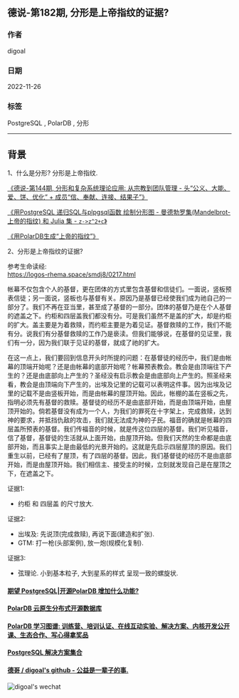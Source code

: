 ## 德说-第182期, 分形是上帝指纹的证据?      
                                        
### 作者                                        
digoal                                        
                                        
### 日期                                        
2022-11-26                                     
                                        
### 标签                                        
PostgreSQL , PolarDB , 分形                    
                                        
----                                        
                                        
## 背景       
1、什么是分形? 分形是上帝指纹.  
  
[《德说-第144期, 分形和复杂系统理论应用: 从宗教到团队管理 - 头“公义、大能、爱、饼、优化” + 成员“信、奉献、连接、结果子”》](../202209/20220916_02.md)    
  
[《用PostgreSQL 递归SQL与plpgsql函数 绘制分形图 - 曼德勃罗集(Mandelbrot-上帝的指纹) 和 Julia 集 - `z->z^2+c`》](../202208/20220818_02.md)    
  
[《用PolarDB生成“上帝的指纹”》](../202209/20220908_03.md)    
  
2、分形是上帝指纹的证据?   
  
参考生命读经:   
https://logos-rhema.space/smdj8/0217.html  
  
帐幕不仅包含个人的基督，更在团体的方式里包含基督和信徒们。一面说，竖板预表信徒；另一面说，竖板也与基督有关。原因乃是基督已经使我们成为祂自己的一部分了。我们不再在亚当里，甚至成了基督的一部分。团体的基督乃是在个人基督的遮盖之下。约柜和四层盖我们都没有分。可是我们虽然不是盖的扩大，却是约柜的扩大。盖主要是为着救赎，而约柜主要是为着见证。基督救赎的工作，我们不能有分。说我们有分基督救赎的工作乃是亵渎。但我们能够说，在基督的见证里，我们有一分，因为我们联于见证的基督，就成了祂的扩大。  
  
在这一点上，我们要回到信息开头时所提的问题：在基督徒的经历中，我们是由帐幕的顶端开始呢？还是由帐幕的底部开始呢？帐幕预表教会。教会是由顶端往下产生的？还是由底部向上产生的？圣经没有启示教会是由底部向上产生的。照圣经来看，教会是由顶端向下产生的，出埃及记里的记载可以表明这件事。因为出埃及记里的记载不是由竖板开始，而是由帐幕的屋顶开始。因此，帐棚的盖在竖板之先，指明必须先有基督的救赎。基督徒的经历不是由底部开始，而是由顶端开始，由屋顶开始的。倘若基督没有成为一个人，为我们的罪死在十字架上，完成救赎，达到神的要求，并抵挡仇敌的攻击，我们就无法成为神的子民。福音的确就是帐幕的四层盖所预表的基督。我们传福音的时候，就是传这位四层的基督。我们听见福音，信了基督，基督徒的生活就从上面开始，由屋顶开始。但我们天然的生命都是由底部开始，而且事实上是由最低的光景开始的。这就是先启示四层屋顶的原因。我们重生以前，已经有了屋顶，有了四层的基督。因此，我们基督徒的经历不是由底部开始，而是由屋顶开始。我们相信主、接受主的时候，立刻就发现自己是在屋顶之下，在遮盖之下。  
  
证据1:   
- 约柜 和 四层盖 的尺寸放大.   
  
证据2:  
- 出埃及: 先说顶(完成救赎), 再说下面(建造和扩张).    
- GTM: 打一枪(头部案例), 放一炮(规模化复制).    
  
证据3:  
- 弦理论. 小到基本粒子, 大到星系的样式 呈现一致的螺旋状.    
  
  
  
#### [期望 PostgreSQL|开源PolarDB 增加什么功能?](https://github.com/digoal/blog/issues/76 "269ac3d1c492e938c0191101c7238216")
  
  
#### [PolarDB 云原生分布式开源数据库](https://github.com/ApsaraDB "57258f76c37864c6e6d23383d05714ea")
  
  
#### [PolarDB 学习图谱: 训练营、培训认证、在线互动实验、解决方案、内核开发公开课、生态合作、写心得拿奖品](https://www.aliyun.com/database/openpolardb/activity "8642f60e04ed0c814bf9cb9677976bd4")
  
  
#### [PostgreSQL 解决方案集合](https://yq.aliyun.com/topic/118 "40cff096e9ed7122c512b35d8561d9c8")
  
  
#### [德哥 / digoal's github - 公益是一辈子的事.](https://github.com/digoal/blog/blob/master/README.md "22709685feb7cab07d30f30387f0a9ae")
  
  
![digoal's wechat](../pic/digoal_weixin.jpg "f7ad92eeba24523fd47a6e1a0e691b59")
  
